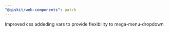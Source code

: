 ```yaml
---
"@qiskit/web-components": patch
---
```


Improved css addeding vars to provide flexibility to mega-menu-dropdown
